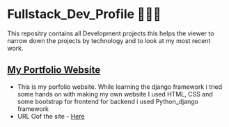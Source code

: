 # Fullstack_Dev_Profile 👨🏽‍💻
This repositry contains all Development projects this helps the viewer to narrow down the projects by technology and to look at my most recent work.

## [My Portfolio Website](https://github.com/pratiktiwari1212/myportfolio)
- This is my porfolio website. While learning the django framework i tried some hands on with making my own website I used HTML, CSS and some bootstrap for frontend for backend i used Python_django framework
- URL Oof the site - [Here](https://pratiktiwari.herokuapp.com/)
